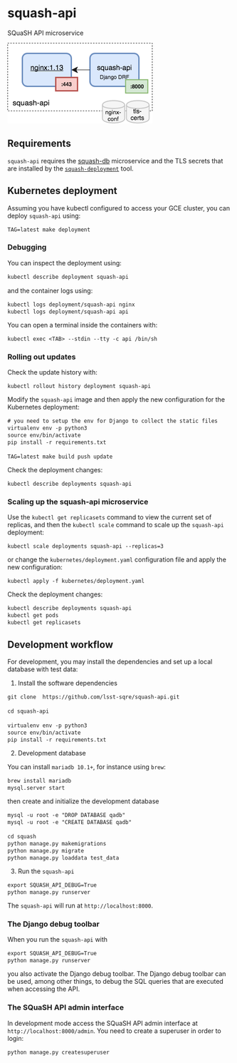 # squash-api
SQuaSH API microservice

![SQuaSH API microservice](squash-api.png)

## Requirements

`squash-api` requires the [squash-db](https://github.com/lsst-sqre/squash-api) microservice and the TLS secrets that are installed by the
[`squash-deployment`](https://github.com/lsst-sqre/squash-deployment) tool.

## Kubernetes deployment

Assuming you have kubectl configured to access your GCE cluster, you can deploy `squash-api` using:

```
TAG=latest make deployment
```

### Debugging

You can inspect the deployment using:

```bash
kubectl describe deployment squash-api
```

and the container logs using:
 
``` 
kubectl logs deployment/squash-api nginx
kubectl logs deployment/squash-api api
```

You can open a terminal inside the containers with:

``` 
kubectl exec <TAB> --stdin --tty -c api /bin/sh
```

### Rolling out updates 

Check the update history with:

```
kubectl rollout history deployment squash-api
```

Modify the `squash-api` image and then apply the new configuration for the Kubernetes deployment:

```
# you need to setup the env for Django to collect the static files
virtualenv env -p python3
source env/bin/activate
pip install -r requirements.txt
 
TAG=latest make build push update
```

Check the deployment changes:
```
kubectl describe deployments squash-api
```

### Scaling up the squash-api microservice

Use the `kubectl get replicasets` command to view the current set of replicas, and then the `kubectl scale` command 
to scale up the `squash-api` deployment:

``` 
kubectl scale deployments squash-api --replicas=3
```

or change the `kubernetes/deployment.yaml` configuration file and apply the new configuration:

```
kubectl apply -f kubernetes/deployment.yaml
```

Check the deployment changes:

``` 
kubectl describe deployments squash-api
kubectl get pods
kubectl get replicasets
```

## Development workflow 

For development, you may install the dependencies and set up a local database with test data:

1. Install the software dependencies
```
git clone  https://github.com/lsst-sqre/squash-api.git

cd squash-api

virtualenv env -p python3
source env/bin/activate
pip install -r requirements.txt
```

2. Development database
 
You can install `mariadb 10.1+`, for instance using `brew`:

```
brew install mariadb
mysql.server start
```

then create and initialize the development database

```
mysql -u root -e "DROP DATABASE qadb"
mysql -u root -e "CREATE DATABASE qadb"
 
cd squash
python manage.py makemigrations
python manage.py migrate
python manage.py loaddata test_data
```

3. Run the `squash-api` 

```
export SQUASH_API_DEBUG=True
python manage.py runserver
```

The `squash-api` will run at `http://localhost:8000`. 

### The Django debug toolbar

When you run the `squash-api` with 

```
export SQUASH_API_DEBUG=True
python manage.py runserver
```

you also activate the Django debug toolbar. The Django debug toolbar can be used, among other things, to debug the SQL queries that
are executed when accessing the API.

### The SQuaSH API admin interface

In development mode access the SQuaSH API admin interface at `http://localhost:8000/admin`. 
You need to create a superuser in order to login:
 
```
python manage.py createsuperuser 
```
 

